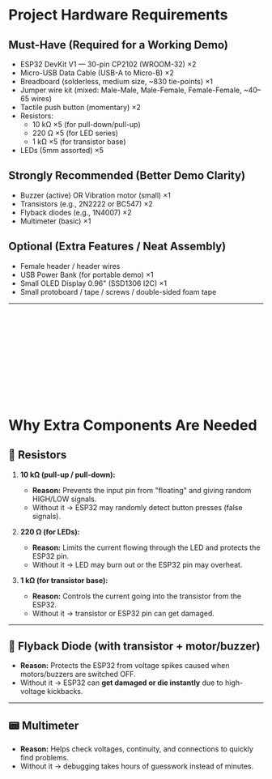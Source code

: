 # Project Hardware Requirements

## Must-Have (Required for a Working Demo)
- ESP32 DevKit V1 — 30-pin CP2102 (WROOM-32) ×2  
- Micro-USB Data Cable (USB-A to Micro-B) ×2  
- Breadboard (solderless, medium size, ~830 tie-points) ×1  
- Jumper wire kit (mixed: Male-Male, Male-Female, Female-Female, ~40–65 wires)  
- Tactile push button (momentary) ×2  
- Resistors:  
  - 10 kΩ ×5 (for pull-down/pull-up)  
  - 220 Ω ×5 (for LED series)  
  - 1 kΩ ×5 (for transistor base)  
- LEDs (5mm assorted) ×5  

## Strongly Recommended (Better Demo Clarity)
- Buzzer (active) OR Vibration motor (small) ×1  
- Transistors (e.g., 2N2222 or BC547) ×2  
- Flyback diodes (e.g., 1N4007) ×2  
- Multimeter (basic) ×1  

## Optional (Extra Features / Neat Assembly)
- Female header / header wires  
- USB Power Bank (for portable demo) ×1  
- Small OLED Display 0.96" (SSD1306 I2C) ×1  
- Small protoboard / tape / screws / double-sided foam tape  





---
<br>
<br>
<br>
<br>
<br>
<br>
<br>
<br>
<br>
<br>

# Why Extra Components Are Needed

## 🔌 Resistors
1. **10 kΩ (pull-up / pull-down):**
   - **Reason:** Prevents the input pin from "floating" and giving random HIGH/LOW signals.
   - Without it → ESP32 may randomly detect button presses (false signals).

2. **220 Ω (for LEDs):**
   - **Reason:** Limits the current flowing through the LED and protects the ESP32 pin.
   - Without it → LED may burn out or the ESP32 pin may overheat.

3. **1 kΩ (for transistor base):**
   - **Reason:** Controls the current going into the transistor from the ESP32.
   - Without it → transistor or ESP32 pin can get damaged.

---

## 🔄 Flyback Diode (with transistor + motor/buzzer)
- **Reason:** Protects the ESP32 from voltage spikes caused when motors/buzzers are switched OFF.
- Without it → ESP32 can **get damaged or die instantly** due to high-voltage kickbacks.

---

## 📟 Multimeter
- **Reason:** Helps check voltages, continuity, and connections to quickly find problems.
- Without it → debugging takes hours of guesswork instead of minutes.
